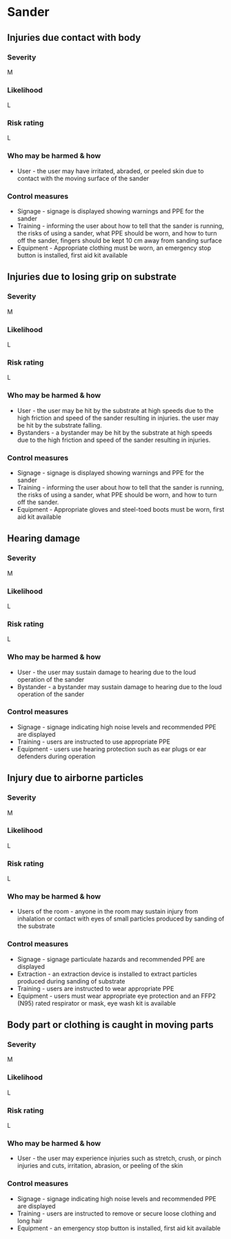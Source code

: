 # Sander

## Injuries due contact with body

### Severity

M   

### Likelihood

L

### Risk rating

L

### Who may be harmed & how

- User - the user may have irritated, abraded, or peeled skin due to contact with the moving surface of the sander

### Control measures

- Signage - signage is displayed showing warnings and PPE for the sander
- Training - informing the user about how to tell that the sander is running, the risks of using a sander,
  what PPE should be worn, and how to turn off the sander, fingers should be kept 10 cm away from sanding surface
- Equipment - Appropriate clothing must be worn, an emergency stop button is installed, first aid kit available

## Injuries due to losing grip on substrate

### Severity

M

### Likelihood

L

### Risk rating

L

### Who may be harmed & how

- User - the user may be hit by the substrate at high speeds due to the high friction and speed of the sander resulting
  in injuries. the user may be hit by the substrate falling.
- Bystanders - a bystander may be hit by the substrate at high speeds due to the high friction and speed of the sander resulting
  in injuries.

### Control measures

- Signage - signage is displayed showing warnings and PPE for the sander
- Training - informing the user about how to tell that the sander is running, the risks of using a sander,
  what PPE should be worn, and how to turn off the sander.
- Equipment - Appropriate gloves and steel-toed boots must be worn, first aid kit available

## Hearing damage

### Severity

M

### Likelihood

L

### Risk rating

L

### Who may be harmed & how

- User - the user may sustain damage to hearing due to the loud operation of the sander
- Bystander - a bystander may sustain damage to hearing due to the loud operation of the sander

### Control measures

- Signage - signage indicating high noise levels and recommended PPE are displayed
- Training - users are instructed to use appropriate PPE
- Equipment - users use hearing protection such as ear plugs or ear defenders during operation

## Injury due to airborne particles

### Severity

M

### Likelihood

L

### Risk rating

L

### Who may be harmed & how

- Users of the room - anyone in the room may sustain injury from inhalation or contact with eyes of small particles produced by sanding of
  the substrate

### Control measures

- Signage - signage particulate hazards and recommended PPE are displayed
- Extraction - an extraction device is installed to extract particles produced during sanding of substrate
- Training - users are instructed to wear appropriate PPE
- Equipment - users must wear appropriate eye protection and an FFP2 (N95) rated respirator or mask, eye wash kit is available

## Body part or clothing is caught in moving parts

### Severity

M

### Likelihood

L

### Risk rating

L

### Who may be harmed & how

- User - the user may experience injuries such as stretch, crush, or pinch injuries and cuts, irritation, abrasion, or
  peeling of the skin

### Control measures

- Signage - signage indicating high noise levels and recommended PPE are displayed
- Training - users are instructed to remove or secure loose clothing and long hair
- Equipment - an emergency stop button is installed, first aid kit available
